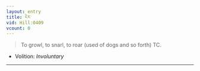 ```yaml
---
layout: entry
title: ངེར་
vid: Hill:0409
vcount: 0
---
```

> To growl, to snarl, to roar (used of dogs and so forth) TC\.

* Volition: _Involuntary_

---

